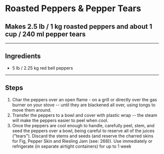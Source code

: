 # Roasted Peppers & Pepper Tears

## Makes 2.5 lb / 1 kg roasted peppers and about 1 cup / 240 ml pepper tears

---

## Ingredients

* 5 lb / 2.25 kg red bell peppers

---

## Steps

1. Char the peppers over an open flame - on a grill or directly over the gas burner on your stove -- until they are blackened all over, using tongs to move them around.
2. Transfer the peppers to a bowl and cover with plastic wrap -- the steam will make the peppers easier to peel when cool.
3. Once the peppers are cool enough to handle, carefully peel, stem, and seed the peppers over a bowl, being careful to reserve all of the juices ("tears"). Discard the stems and seeds (and reserve the charred skins for Fig, Pepper Skin and Riesling Jam (see: 268)). Use immediately or refrigerate (in separate airtight containers) for up to 1 week